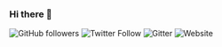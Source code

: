 ### Hi there 👋

![GitHub followers](https://img.shields.io/github/followers/RaphaelS1?label=GitHub&style=social)
![Twitter Follow](https://img.shields.io/twitter/follow/RaphaelS101?label=Twitter&style=social)
![Gitter](https://img.shields.io/gitter/room/xoopR/community)
![Website](https://img.shields.io/badge/Website-wwww.raphaelsonabend.com-orange?link=http://www.raphaelsonabend.com)
  
<!--
**RaphaelS1/RaphaelS1** is a ✨ _special_ ✨ repository because its `README.md` (this file) appears on your GitHub profile.



Here are some ideas to get you started:

- 🔭 I’m currently working on ...
- 🌱 I’m currently learning ...
- 👯 I’m looking to collaborate on ...
- 🤔 I’m looking for help with ...
- 💬 Ask me about ...
- 📫 How to reach me: ...
- 😄 Pronouns: ...
- ⚡ Fun fact: ...
-->
